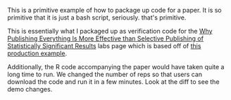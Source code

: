 
This is a primitive example of how to package up code for a paper. It is so
primitive that it is just a bash script, seriously. that's primitive.

This is essentially what I packaged up as verification code for the [Why
Publishing Everything Is More Effective than Selective Publishing of
Statistically Significant
Results](http://labs.researchcompendia.org/compendia/2/) labs page which
is based off of [this production example](http://researchcompendia.org/compendia/418/).

Additionally, the R code accompanying the paper would have taken quite a
long time to run. We changed the number of reps so that users can download
the code and run it in a few minutes. Look at the diff to see the demo changes.
